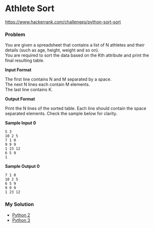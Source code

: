 # Athlete Sort

https://www.hackerrank.com/challenges/python-sort-sort

### Problem

You are given a spreadsheet that contains a list of N athletes and their details (such as age, height, weight and so on).   
You are required to sort the data based on the Kth attribute and print the final resulting table.

**Input Format**

The first line contains N and M separated by a space.   
The next N lines each contain M elements.   
The last line contains K.

**Output Format**

Print the N lines of the sorted table. Each line should contain the space separated elements. Check the sample below for clarity.

**Sample Input 0**

```
5 3
10 2 5
7 1 0
9 9 9
1 23 12
6 5 9
1
```

**Sample Output 0**

```
7 1 0
10 2 5
6 5 9
9 9 9
1 23 12
```

### My Solution

- [Python 2](python2.py)
- [Python 3](python3.py)